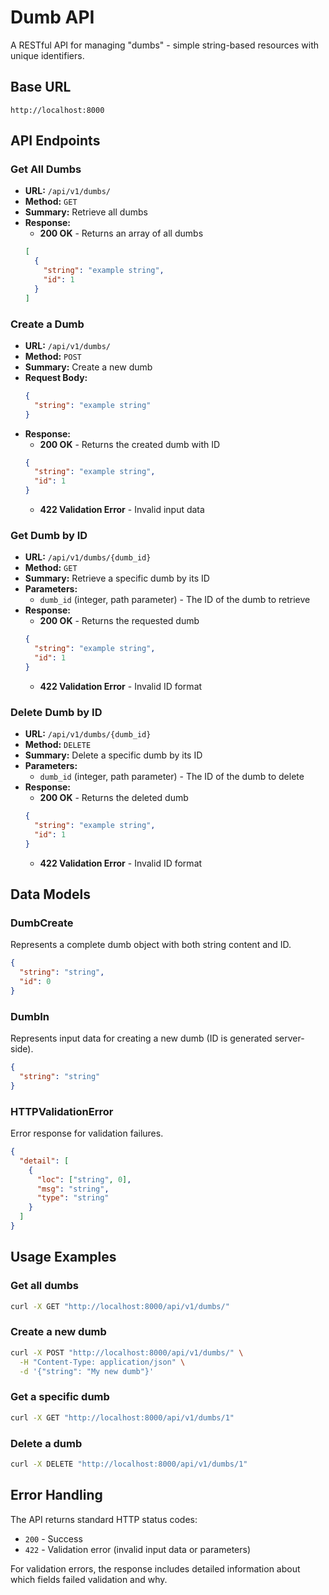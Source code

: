 # Dumb API

A RESTful API for managing "dumbs" - simple string-based resources with unique identifiers.

## Base URL
```
http://localhost:8000
```

## API Endpoints

### Get All Dumbs
- **URL:** `/api/v1/dumbs/`
- **Method:** `GET`
- **Summary:** Retrieve all dumbs
- **Response:** 
  - **200 OK** - Returns an array of all dumbs
  ```json
  [
    {
      "string": "example string",
      "id": 1
    }
  ]
  ```

### Create a Dumb
- **URL:** `/api/v1/dumbs/`
- **Method:** `POST`
- **Summary:** Create a new dumb
- **Request Body:**
  ```json
  {
    "string": "example string"
  }
  ```
- **Response:**
  - **200 OK** - Returns the created dumb with ID
  ```json
  {
    "string": "example string",
    "id": 1
  }
  ```
  - **422 Validation Error** - Invalid input data

### Get Dumb by ID
- **URL:** `/api/v1/dumbs/{dumb_id}`
- **Method:** `GET`
- **Summary:** Retrieve a specific dumb by its ID
- **Parameters:**
  - `dumb_id` (integer, path parameter) - The ID of the dumb to retrieve
- **Response:**
  - **200 OK** - Returns the requested dumb
  ```json
  {
    "string": "example string",
    "id": 1
  }
  ```
  - **422 Validation Error** - Invalid ID format

### Delete Dumb by ID
- **URL:** `/api/v1/dumbs/{dumb_id}`
- **Method:** `DELETE`
- **Summary:** Delete a specific dumb by its ID
- **Parameters:**
  - `dumb_id` (integer, path parameter) - The ID of the dumb to delete
- **Response:**
  - **200 OK** - Returns the deleted dumb
  ```json
  {
    "string": "example string",
    "id": 1
  }
  ```
  - **422 Validation Error** - Invalid ID format

## Data Models

### DumbCreate
Represents a complete dumb object with both string content and ID.
```json
{
  "string": "string",
  "id": 0
}
```

### DumbIn
Represents input data for creating a new dumb (ID is generated server-side).
```json
{
  "string": "string"
}
```

### HTTPValidationError
Error response for validation failures.
```json
{
  "detail": [
    {
      "loc": ["string", 0],
      "msg": "string",
      "type": "string"
    }
  ]
}
```

## Usage Examples

### Get all dumbs
```bash
curl -X GET "http://localhost:8000/api/v1/dumbs/"
```

### Create a new dumb
```bash
curl -X POST "http://localhost:8000/api/v1/dumbs/" \
  -H "Content-Type: application/json" \
  -d '{"string": "My new dumb"}'
```

### Get a specific dumb
```bash
curl -X GET "http://localhost:8000/api/v1/dumbs/1"
```

### Delete a dumb
```bash
curl -X DELETE "http://localhost:8000/api/v1/dumbs/1"
```

## Error Handling

The API returns standard HTTP status codes:
- `200` - Success
- `422` - Validation error (invalid input data or parameters)

For validation errors, the response includes detailed information about which fields failed validation and why.